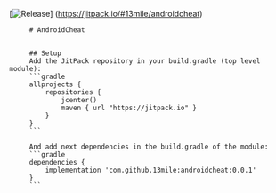 [![Release](https://jitpack.io/v/13mile/androidcheat.svg)]
         (https://jitpack.io/#13mile/androidcheat)

         # AndroidCheat


         ## Setup
         Add the JitPack repository in your build.gradle (top level module):
         ```gradle
         allprojects {
             repositories {
                 jcenter()
                 maven { url "https://jitpack.io" }
             }
         }
         ```

         And add next dependencies in the build.gradle of the module:
         ```gradle
         dependencies {
             implementation 'com.github.13mile:androidcheat:0.0.1'
         }
         ```